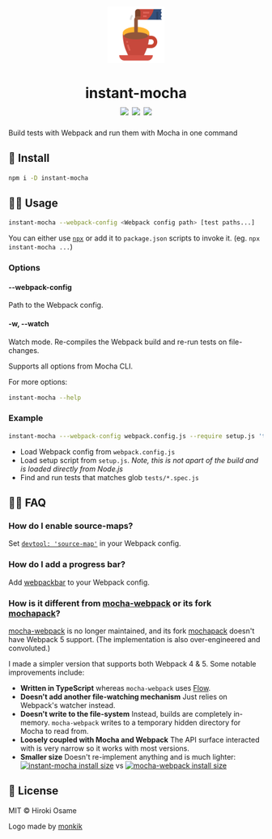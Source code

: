 <p align="center">
  <img src=".github/logo.svg" width="112px">
</p>

<h1 align="center">
  instant-mocha
  <br>
  <a href="https://npm.im/instant-mocha"><img src="https://badgen.net/npm/v/instant-mocha"></a> <a href="https://npm.im/instant-mocha"><img src="https://badgen.net/npm/dm/instant-mocha"></a> <a href="https://packagephobia.now.sh/result?p=instant-mocha"><img src="https://packagephobia.now.sh/badge?p=instant-mocha"></a>
</h1>

Build tests with Webpack and run them with Mocha in one command

## 🚀 Install
```sh
npm i -D instant-mocha
```

## 👨‍🏫 Usage
```sh
instant-mocha --webpack-config <Webpack config path> [test paths...]
```

You can either use [`npx`](https://www.npmjs.com/package/npx) or add it to `package.json` scripts to invoke it. (eg. `npx instant-mocha ...`)

### Options
#### --webpack-config
Path to the Webpack config.

#### -w, --watch
Watch mode. Re-compiles the Webpack build and re-run tests on file-changes.

Supports all options from Mocha CLI.

For more options:
```sh
instant-mocha --help
```

### Example
```sh
instant-mocha ---webpack-config webpack.config.js --require setup.js 'tests/*.spec.js'
```
- Load Webpack config from `webpack.config.js`
- Load setup script from `setup.js`. _Note, this is not apart of the build and is loaded directly from Node.js_
- Find and run tests that matches glob `tests/*.spec.js`

## 💁‍♀️ FAQ

### How do I enable source-maps?
Set [`devtool: 'source-map'`](https://webpack.js.org/configuration/devtool/) in your Webpack config.

### How do I add a progress bar?
Add [webpackbar](https://github.com/unjs/webpackbar) to your Webpack config.

### How is it different from [mocha-webpack](https://github.com/zinserjan/mocha-webpack) or its fork [mochapack](https://github.com/sysgears/mochapack)?

[mocha-webpack](https://github.com/zinserjan/mocha-webpack) is no longer maintained, and its fork [mochapack](https://github.com/sysgears/mochapack) doesn't have Webpack 5 support. (The implementation is also over-engineered and convoluted.)

I made a simpler version that supports both Webpack 4 & 5. Some notable improvements include:
- **Written in TypeScript** whereas `mocha-webpack` uses [Flow](https://github.com/facebook/flow).
- **Doesn't add another file-watching mechanism** Just relies on Webpack's watcher instead.
- **Doesn't write to the file-system** Instead, builds are completely in-memory. `mocha-webpack` writes to a temporary hidden directory for Mocha to read from.
- **Loosely coupled with Mocha and Webpack** The API surface interacted with is very narrow so it works with most versions.
- **Smaller size** Doesn't re-implement anything and is much lighter: [![instant-mocha install size](https://packagephobia.now.sh/badge?p=instant-mocha)](https://packagephobia.now.sh/result?p=instant-mocha) vs [![mocha-webpack install size](https://packagephobia.now.sh/badge?p=mocha-webpack)](https://packagephobia.now.sh/result?p=mocha-webpack)

## 💼 License
MIT © Hiroki Osame

Logo made by <a href="https://www.flaticon.com/free-icon/instant-coffee_3063818" title="monkik">monkik</a>
